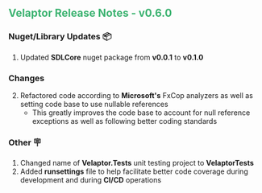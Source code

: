 ## <span style="color:mediumseagreen;font-weight:bold">Velaptor Release Notes - v0.6.0</span>

### **Nuget/Library Updates** 📦

1. Updated **SDLCore** nuget package from **v0.0.1** to **v0.1.0**

### **Changes**

2. Refactored code according to **Microsoft's** FxCop analyzers as well as setting code base to use nullable references
   * This greatly improves the code base to account for null reference exceptions as well as following better coding standards

### **Other** 🪧

1. Changed name of **Velaptor.Tests** unit testing project to **VelaptorTests**
2. Added **runsettings** file to help facilitate better code coverage during development and during **CI/CD** operations
